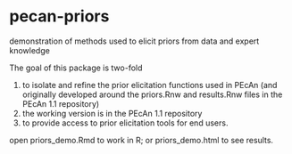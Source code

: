 pecan-priors
============

demonstration of methods used to elicit priors from data and expert knowledge

The goal of this package is two-fold

1. to isolate and refine the prior elicitation functions used in PEcAn (and originally developed around the priors.Rnw and results.Rnw files in the PEcAn 1.1 repository) 
2. the working version is in the PEcAn 1.1 repository 
2. to provide access to prior elicitation tools for end users. 

open priors_demo.Rmd to work in R; or priors_demo.html to see results.